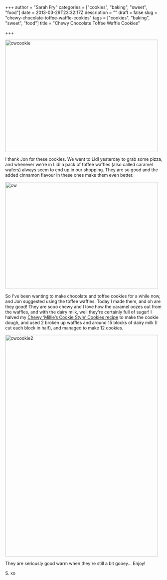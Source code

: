 +++
author = "Sarah Fry"
categories = ["cookies", "baking", "sweet", "food"]
date = 2013-03-29T23:32:17Z
description = ""
draft = false
slug = "chewy-chocolate-toffee-waffle-cookies"
tags = ["cookies", "baking", "sweet", "food"]
title = "Chewy Chocolate Toffee Waffle Cookies"

+++


<a href="http://sweetaspi.co.uk/images/2013/03/cwcookie.jpg"><img class="alignnone size-full wp-image-1610" alt="cwcookie" src="http://sweetaspi.co.uk/images/2013/03/cwcookie.jpg" width="490" height="360" /></a>

I thank Jon for these cookies. We went to Lidl yesterday to grab some pizza, and whenever we're in Lidl a pack of toffee waffles (also called caramel wafers) always seem to end up in our shopping. They are so good and the added cinnamon flavour in these ones make them even better.

<a href="http://sweetaspi.co.uk/images/2013/03/cw.jpg"><img class="alignnone size-full wp-image-1608" alt="cw" src="http://sweetaspi.co.uk/images/2013/03/cw.jpg" width="490" height="343" /></a>

So I've been wanting to make chocolate and toffee cookies for a while now, and Jon suggested using the toffee waffles. Today I made them, and oh are they good! They are sooo chewy and I love how the caramel oozes out from the waffles, and with the dairy milk, well they're certainly full of sugar! I halved my <a href="http://sweetaspi.co.uk/2012/05/31/chewy-millies-cookie-style-cookies/" target="_blank">Chewy ‘Millie’s Cookie Style’ Cookies recipe</a> to make the cookie dough, and used 2 broken up waffles and around 15 blocks of dairy milk (I cut each block in half), and managed to make 12 cookies.

<a href="http://sweetaspi.co.uk/images/2013/03/cwcookie2.jpg"><img class="alignnone size-full wp-image-1609" alt="cwcookie2" src="http://sweetaspi.co.uk/images/2013/03/cwcookie2.jpg" width="490" height="710" /></a>

They are seriously good warm when they're still a bit gooey... Enjoy!

S. xo

